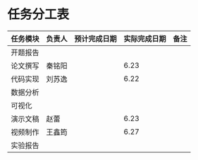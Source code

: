 # 任务分工表

| 任务模块 | 负责人 | 预计完成日期 | 实际完成日期 | 备注 |
|---|---|---|---|---|
| 开题报告 | | | | |
| 论文撰写 |秦铭阳 | |6.23 | |
| 代码实现 |刘苏逸 | |6.22 | |
| 数据分析 | | | | |
| 可视化 | | | | |
| 演示文稿 |赵蕾 | |6.23 | |
| 视频制作 |王鑫筠 | |6.27 | |
| 实验报告 | | | | |
